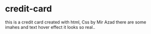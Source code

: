 # credit-card
this is a credit card created with html, Css by Mir Azad there are some imahes and text hover effect it looks so real..
